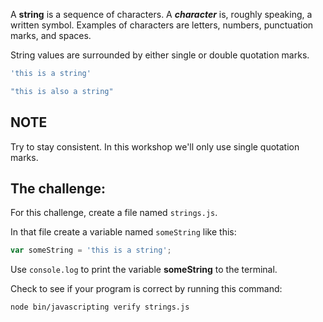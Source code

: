A **string** is a sequence of characters. A ***character*** is, roughly
speaking, a written symbol. Examples of characters are letters, numbers,
punctuation marks, and spaces.

String values are surrounded by either single or double quotation marks.

```js
'this is a string'

"this is also a string"
```

## NOTE

Try to stay consistent. In this workshop we'll only use single quotation marks.

## The challenge:

For this challenge, create a file named `strings.js`.

In that file create a variable named `someString` like this:

```js
var someString = 'this is a string';
```

Use `console.log` to print the variable **someString** to the terminal.

Check to see if your program is correct by running this command:

`node bin/javascripting verify strings.js`
